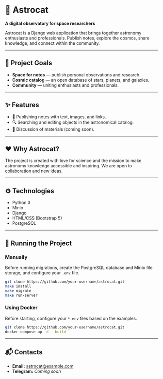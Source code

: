 # 🚀 Astrocat

**A digital observatory for space researchers**

Astrocat is a Django web application that brings together astronomy enthusiasts and professionals. Publish notes, explore the cosmos, share knowledge, and connect within the community.

---

## 🎯 Project Goals

- **Space for notes** — publish personal observations and research.
- **Cosmic catalog** — an open database of stars, planets, and galaxies.
- **Community** — uniting enthusiasts and professionals.

---

## ✨ Features

- 📝 Publishing notes with text, images, and links.
- 🔍 Searching and editing objects in the astronomical catalog.
- 💬 Discussion of materials (coming soon).

---

## ❤️ Why Astrocat?

The project is created with love for science and the mission to make astronomy knowledge accessible and inspiring. We are open to collaboration and new ideas.

---

## ⚙️ Technologies

- Python 3  
- Minio  
- Django  
- HTML/CSS (Bootstrap 5)  
- PostgreSQL  

---

## 🚀 Running the Project

### Manually

Before running migrations, create the PostgreSQL database and Minio file storage, and configure your `.env` file.

```bash
git clone https://github.com/your-username/astrocat.git
make install
make migrate
make run-server
```

### Using Docker

Before starting, configure your `*.env` files based on the examples.

```bash
git clone https://github.com/your-username/astrocat.git
docker-compose up -d --build
```

---

## 📬 Contacts

- **Email:** [astrocat@example.com](mailto:astrocat@example.com)
- **Telegram:** _Coming soon_
